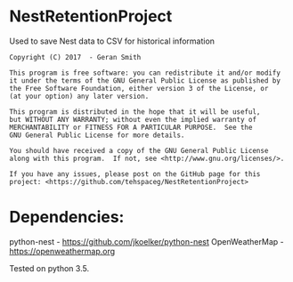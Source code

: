 # NestRetentionProject
Used to save Nest data to CSV for historical information

    Copyright (C) 2017  - Geran Smith

    This program is free software: you can redistribute it and/or modify
    it under the terms of the GNU General Public License as published by
    the Free Software Foundation, either version 3 of the License, or
    (at your option) any later version.

    This program is distributed in the hope that it will be useful,
    but WITHOUT ANY WARRANTY; without even the implied warranty of
    MERCHANTABILITY or FITNESS FOR A PARTICULAR PURPOSE.  See the
    GNU General Public License for more details.

    You should have received a copy of the GNU General Public License
    along with this program.  If not, see <http://www.gnu.org/licenses/>.
    
    If you have any issues, please post on the GitHub page for this project: <https://github.com/tehspaceg/NestRetentionProject>

# Dependencies:  
python-nest - https://github.com/jkoelker/python-nest
OpenWeatherMap - https://openweathermap.org

Tested on python 3.5.
